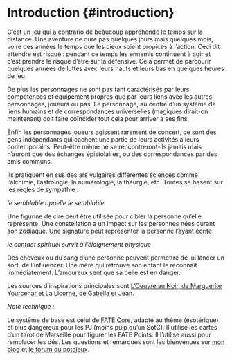 # Introduction {#introduction}

C’est un jeu qui a contrario de beaucoup appréhende le temps sur la distance. Une aventure ne dure pas quelques jours mais quelques mois, voire des années le temps que les cieux soient propices à l’action. Ceci dit attendre est risqué : pendant ce temps les ennemis continuent à agir et c’est prendre le risque d’être sur la défensive. Cela permet de parcourir quelques années de luttes avec leurs hauts et leurs bas en quelques heures de jeu.

De plus les personnages ne sont pas tant caractérisés par leurs compétences et équipement propres que par leurs liens avec les autres personnages, joueurs ou pas. Le personnage, au centre d’un système de liens humains et de correspondances universelles (magiques dirait-on maintenant) doit faire coïncider tout cela pour arriver à ses fins.

Enfin les personnages joueurs agissent rarement de concert, ce sont des gens indépendants qui cachent une partie de leurs activités à leurs contemporains. Peut-être même ne se rencontreront-ils jamais mais n’auront que des échanges épistolaires, ou des correspondances par des amis communs.

Ils pratiquent en sus des ars vulgaires différentes sciences comme l’alchimie, l’astrologie, la numérologie, la théurgie, etc. Toutes se basent sur les règles de sympathie :

_le semblable appelle le semblable_

Une figurine de cire peut être utilisée pour cibler la personne qu’elle représente. Une constellation a un impact sur les personnes nées durant son zodiaque. Une signature peut représenter la personne l’ayant écrite.

_le contact spirituel survit à l’éloignement physique_

Des cheveux ou du sang d’une personne peuvent permettre de lui lancer un sort, de l’influencer. Une mère qui retrouve son enfant le reconnaît immédiatement. L’amoureux sent que sa belle est en danger.

Les sources d’inspirations principales sont [L’Oeuvre au Noir, de Marguerite Yourcenar](http://fr.wikipedia.org/wiki/L%27%C5%92uvre_au_noir) et [La Licorne, de Gabella et Jean](http://fr.wikipedia.org/wiki/La_Licorne_%28bande_dessin%C3%A9e%29).

_Note technique :_

Le système de base est celui de [FATE Core](http://fate-srd.com/fate-core/basics), adapté au thème (ésotérique) et plus dangereux pour les PJ (moins pulp qu’un SotC). Il utilise les cartes d’un tarot de Marseille pour figurer les FATE Points. Il l’utilise aussi pour remplacer les dés. Les questions et remarques sont les bienvenues sur [mon blog](https://imrryran.wordpress.com/) et [le forum du potajeux](http://lepotajeux.assoc.co/t4-l-oeuvre-au-rouge).